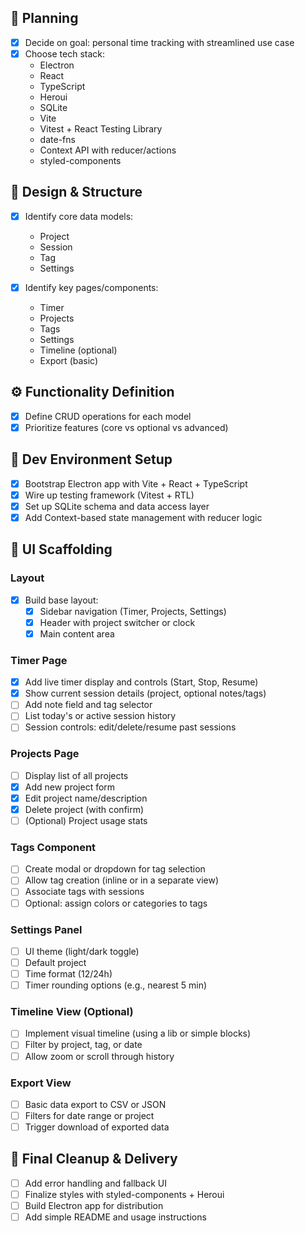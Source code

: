 ## 🧠 Planning

- [x] Decide on goal: personal time tracking with streamlined use case
- [x] Choose tech stack:
  - Electron
  - React
  - TypeScript
  - Heroui
  - SQLite
  - Vite
  - Vitest + React Testing Library
  - date-fns
  - Context API with reducer/actions
  - styled-components

## 📐 Design & Structure

- [x] Identify core data models:

  - Project
  - Session
  - Tag
  - Settings

- [x] Identify key pages/components:
  - Timer
  - Projects
  - Tags
  - Settings
  - Timeline (optional)
  - Export (basic)

## ⚙️ Functionality Definition

- [x] Define CRUD operations for each model
- [x] Prioritize features (core vs optional vs advanced)

## 🧪 Dev Environment Setup

- [x] Bootstrap Electron app with Vite + React + TypeScript
- [x] Wire up testing framework (Vitest + RTL)
- [x] Set up SQLite schema and data access layer
- [x] Add Context-based state management with reducer logic

## 🧰 UI Scaffolding

### Layout

- [x] Build base layout:
  - [x] Sidebar navigation (Timer, Projects, Settings)
  - [x] Header with project switcher or clock
  - [x] Main content area

### Timer Page

- [x] Add live timer display and controls (Start, Stop, Resume)
- [x] Show current session details (project, optional notes/tags)
- [ ] Add note field and tag selector
- [ ] List today's or active session history
- [ ] Session controls: edit/delete/resume past sessions

### Projects Page

- [ ] Display list of all projects
- [x] Add new project form
- [x] Edit project name/description
- [x] Delete project (with confirm)
- [ ] (Optional) Project usage stats

### Tags Component

- [ ] Create modal or dropdown for tag selection
- [ ] Allow tag creation (inline or in a separate view)
- [ ] Associate tags with sessions
- [ ] Optional: assign colors or categories to tags

### Settings Panel

- [ ] UI theme (light/dark toggle)
- [ ] Default project
- [ ] Time format (12/24h)
- [ ] Timer rounding options (e.g., nearest 5 min)

### Timeline View (Optional)

- [ ] Implement visual timeline (using a lib or simple blocks)
- [ ] Filter by project, tag, or date
- [ ] Allow zoom or scroll through history

### Export View

- [ ] Basic data export to CSV or JSON
- [ ] Filters for date range or project
- [ ] Trigger download of exported data

## 🧼 Final Cleanup & Delivery

- [ ] Add error handling and fallback UI
- [ ] Finalize styles with styled-components + Heroui
- [ ] Build Electron app for distribution
- [ ] Add simple README and usage instructions
